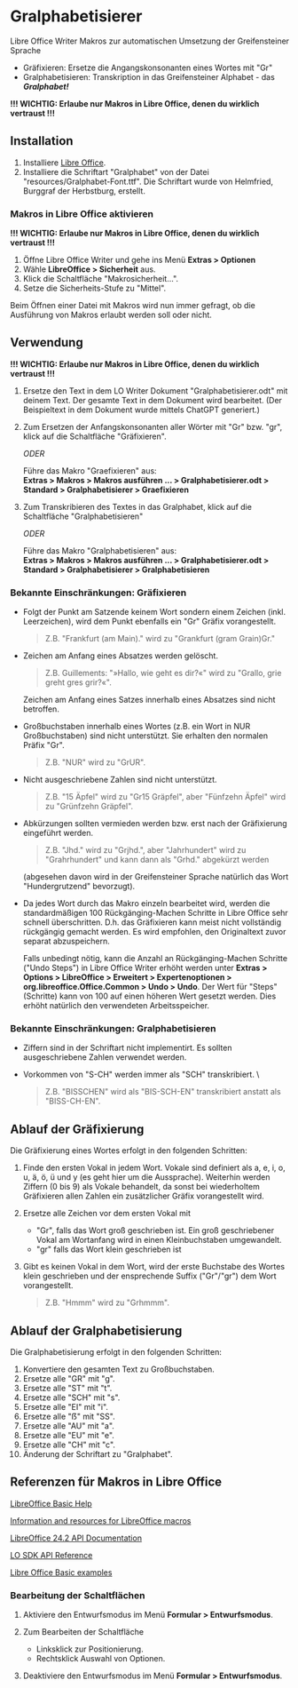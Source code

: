 # Gralphabetisierer

Libre Office Writer Makros zur automatischen Umsetzung der Greifensteiner Sprache
- Gräfixieren: Ersetze die Angangskonsonanten eines Wortes mit "Gr"
- Gralphabetisieren: Transkription in das Greifensteiner Alphabet - das **_Gralphabet!_**

**!!! WICHTIG: Erlaube nur Makros in Libre Office, denen du wirklich vertraust !!!**


## Installation

1. Installiere [Libre Office](https://www.libreoffice.org/).
2. Installiere die Schriftart "Gralphabet" von der Datei "resources/Gralphabet-Font.ttf".
   Die Schriftart wurde von Helmfried, Burggraf der Herbstburg, erstellt.


### Makros in Libre Office aktivieren

**!!! WICHTIG: Erlaube nur Makros in Libre Office, denen du wirklich vertraust !!!**

1. Öffne Libre Office Writer und gehe ins Menü **Extras > Optionen**
2. Wähle **LibreOffice > Sicherheit** aus.
3. Klick die Schaltfläche "Makrosicherheit...".
3. Setze die Sicherheits-Stufe zu "Mittel".

Beim Öffnen einer Datei mit Makros wird nun immer gefragt, ob die Ausführung von Makros erlaubt werden soll oder nicht.


## Verwendung

**!!! WICHTIG: Erlaube nur Makros in Libre Office, denen du wirklich vertraust !!!**

1. Ersetze den Text in dem LO Writer Dokument "Gralphabetisierer.odt" mit deinem Text.
   Der gesamte Text in dem Dokument wird bearbeitet.
   (Der Beispieltext in dem Dokument wurde mittels ChatGPT generiert.)

2. Zum Ersetzen der Anfangskonsonanten aller Wörter mit "Gr" bzw. "gr", klick auf die Schaltfläche "Gräfixieren".
   
   *ODER*
   
   Führe das Makro "Graefixieren" aus:\
   **Extras > Makros > Makros ausführen ... > Gralphabetisierer.odt > Standard > Gralphabetisierer > Graefixieren**

3. Zum Transkribieren des Textes in das Gralphabet, klick auf die Schaltfläche "Gralphabetisieren"
   
   *ODER*
   
   Führe das Makro "Gralphabetisieren" aus: \
   **Extras > Makros > Makros ausführen ... > Gralphabetisierer.odt > Standard > Gralphabetisierer > Gralphabetisieren**


### Bekannte Einschränkungen: Gräfixieren

- Folgt der Punkt am Satzende keinem Wort sondern einem Zeichen (inkl. Leerzeichen), wird dem Punkt ebenfalls ein "Gr" Gräfix vorangestellt.

  > Z.B. "Frankfurt (am Main)." wird zu "Grankfurt (gram Grain)Gr."
  
- Zeichen am Anfang eines Absatzes werden gelöscht.

  > Z.B. Guillements: "»Hallo, wie geht es dir?«" wird zu "Grallo, grie greht gres grir?«".
  
  Zeichen am Anfang eines Satzes innerhalb eines Absatzes sind nicht betroffen.
  
- Großbuchstaben innerhalb eines Wortes (z.B. ein Wort in NUR Großbuchstaben) sind nicht unterstützt.
  Sie erhalten den normalen Präfix "Gr".
  
  > Z.B. "NUR" wird zu "GrUR".
  
- Nicht ausgeschriebene Zahlen sind nicht unterstützt.

  > Z.B. "15 Äpfel" wird zu "Gr15 Gräpfel", aber "Fünfzehn Äpfel" wird zu "Grünfzehn Gräpfel".
  
- Abkürzungen sollten vermieden werden bzw. erst nach der Gräfixierung eingeführt werden.

  > Z.B. "Jhd." wird zu "Grjhd.", aber "Jahrhundert" wird zu "Grahrhundert" und kann dann als "Grhd." abgekürzt werden 
  
  (abgesehen davon wird in der Greifensteiner Sprache natürlich das Wort "Hundergrutzend" bevorzugt).
  
- Da jedes Wort durch das Makro einzeln bearbeitet wird, werden die standardmäßigen 100 Rückgänging-Machen Schritte in Libre Office sehr schnell überschritten.
   D.h. das Gräfixieren kann meist nicht vollständig rückgängig gemacht werden.
   Es wird empfohlen, den Originaltext zuvor separat abzuspeichern.
   
   Falls unbedingt nötig, kann die Anzahl an Rückgänging-Machen Schritte ("Undo Steps") in Libre Office Writer erhöht werden unter **Extras > Options > LibreOffice > Erweitert > Expertenoptionen > org.libreoffice.Office.Common > Undo > Undo**.
   Der Wert für "Steps" (Schritte) kann von 100 auf einen höheren Wert gesetzt werden.
   Dies erhöht natürlich den verwendeten Arbeitsspeicher.


### Bekannte Einschränkungen: Gralphabetisieren

- Ziffern sind in der Schriftart nicht implementirt.
  Es sollten ausgeschriebene Zahlen verwendet werden.
  
- Vorkommen von "S-CH" werden immer als "SCH" transkribiert. \
  
  > Z.B. "BISSCHEN" wird als "BIS-SCH-EN" transkribiert anstatt als "BISS-CH-EN".


## Ablauf der Gräfixierung

Die Gräfixierung eines Wortes erfolgt in den folgenden Schritten:

1. Finde den ersten Vokal in jedem Wort.
   Vokale sind definiert als a, e, i, o, u, ä, ö, ü und y (es geht hier um die Aussprache).
   Weiterhin werden Ziffern (0 bis 9) als Vokale behandelt, da sonst bei wiederholtem Gräfixieren allen Zahlen ein zusätzlicher Gräfix vorangestellt wird.
   
2. Ersetze alle Zeichen vor dem ersten Vokal mit
   - "Gr", falls das Wort groß geschrieben ist.
     Ein groß geschriebener Vokal am Wortanfang wird in einen Kleinbuchstaben umgewandelt.
   - "gr" falls das Wort klein geschrieben ist
   
3. Gibt es keinen Vokal in dem Wort, wird der erste Buchstabe des Wortes klein geschrieben und der ensprechende Suffix ("Gr"/"gr") dem Wort vorangestellt.
   
   > Z.B. "Hmmm" wird zu "Grhmmm".


## Ablauf der Gralphabetisierung

Die Gralphabetisierung erfolgt in den folgenden Schritten:

 1. Konvertiere den gesamten Text zu Großbuchstaben.
 2. Ersetze alle "GR" mit "g".
 3. Ersetze alle "ST" mit "t".
 4. Ersetze alle "SCH" mit "s".
 5. Ersetze alle "EI" mit "i".
 6. Ersetze alle "ẞ" mit "SS".
 7. Ersetze alle "AU" mit "a".
 8. Ersetze alle "EU" mit "e".
 9. Ersetze alle "CH" mit "c".
10. Änderung der Schriftart zu "Gralphabet".


## Referenzen für Makros in Libre Office
[LibreOffice Basic Help](https://help.libreoffice.org/latest/en-US/text/sbasic/shared/main0601.html?DbPAR=BASIC)

[Information and resources for LibreOffice macros](https://wiki.documentfoundation.org/Macros)

[LibreOffice 24.2 API Documentation](https://api.libreoffice.org/)

[LO SDK API Reference](https://api.libreoffice.org/docs/idl/ref/namespacecom_1_1sun_1_1star.html)

[Libre Office Basic examples](https://api.libreoffice.org/examples/examples.html#Basic_examples)


### Bearbeitung der Schaltflächen

1. Aktiviere den Entwurfsmodus im Menü **Formular > Entwurfsmodus**.
2. Zum Bearbeiten der Schaltfläche

   - Linksklick zur Positionierung.
   - Rechtsklick Auswahl von Optionen.
   
1. Deaktiviere den Entwurfsmodus im Menü **Formular > Entwurfsmodus**.